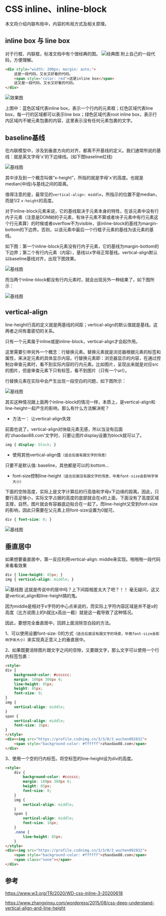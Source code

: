 # CSS inline、inline-block

本文将介绍内联布局中，内容的布局方式及相关原理。

## inline box 与 line box

对于行框、内联框，标准文档中有个很经典的图。
![经典图](./images/box-model.png "列表项counters效果图")
附上自己的一段代码，方便理解。
```html
<div style="width: 200px; margin: auto;">
	这是一段代码，又长又好看的代码。
	<span style="color: red">这是inline box</span>
	这又是一段代码，又长又好看的代码。
</div>
```
![效果图](./images/inline_my_code.png "列表项counters效果图")

上图中：蓝色区域代表inline box，表示一个行内的元素框；红色区域代表line box，每一行的区域都可以表示line box；绿色区域代表root inline box，表示行内区域内不被元素包裹的内容，这里表示没有任何元素包裹的文字。

## baseline基线
在内联模型中，涉及到垂直方向的对齐，都离不开基线的定义。我们通常所说的基线：就是英文字母'x'的下边缘线。(如下图baseline红线)

![基线图](./images/inline_baseline.png "列表项counters效果图")

其中涉及到一个概念叫做“x-height”，所指的就是字母'x'的高度。也就是median(中线)与基线之间的距离。

值得注意的是，最常见的`vertical-align: middle`，所指示的位置不是median，而是1/2 `x-height`的高度。

对于inline-block元素来说，它的基线取决于元素本身的特性，在该元素中没有行内子元素（注意是DOM树的子元素，有块子元素不算或者块子元素中有行元素这个行元素算）的时候或者overflow不为visible，该inline-block的基线为margin-bottom的下边界。否则，以该元素中最后一个行框子元素的基线为该元素的基线。

如下图：第一个inline-block元素没有行内子元素，它的基线为margin-bottom的下边界；第二个有行内元素（内容），基线以x字母正常基线。vertical-align默认以baseline基线对齐，出现下图效果。

![基线图](./images/inlin_beaseline_demo.png "列表项counters效果图")

而当两个inline-block都没有行内元素时，就会出现另外一种结果了，如下图所示：

![基线图](./images/inline_baselinr_no_text.png "列表项counters效果图")

## vertical-align

line-height行高的定义就是两基线的间距；vertical-align的默认值就是基线。这两者之间有着密切的关系。

只有一个元素属于inline或是inline-block，vertical-align才会起作用。

这里需要引申另外一个概念：行替换元素。替换元素就是浏览器根据元素的标签和属性，来决定元素的具体显示内容。行替换元素即：浏览器显示的内容，在通过控制台审查元素时，看不到实际内容的行内元素。比如<img>图片，呈现出来就是对应src的图片，但是审查元素下只有<img>标签，看不到图片（只有一个url）。

行替换元素在实际中会产生出现一段空白的问题，如下图所示：

![基线图](./images/inline_vertical_align.png "列表项counters效果图")

其实这种情况跟上面两个inline-block的情况一样，本质上，是vertical-align和line-height一起产生的影响，那么有什么方法解决呢？
+ 方法一： 让vertical-align失效

前面也说了，vertical-align对块级元素无感，所以当没有后面的'zhaodao88.com'文字时，只要让图片display设置为block就可以了。
```css
img { display: block; }
```
+ 使用其他vertical-align值`（适合后面有跟文字的场景）`

只要不是默认值: baseline，其他都是可以的:bottom...

+ font-size控制line-height`（适合后面没有跟文字的场景，毕竟font-size会影响字体大小）`

下面的空隙高度，实际上是文字计算后的行高值和字母x下边缘的距离。因此，只要行高足够小，实际文字占据的高度的底部就会在x的上面，下面没有了高度区域支撑，自然，图片就会有容器底边贴合在一起了。而line-height又受到font-size的影响，因此只需要在父元素上将font-size设置为0就可。
```css
div { font-size: 0; }
```
![基线图](./images/inline_vertical_align_true.png "列表项counters效果图")

## 垂直居中

如果想要垂直居中，第一反应利用vertical-align: middle来实现。啪啪啪一段代码来看看效果
```css
div { line-height: 85px; }
img { vertical-align: middle; }
```
![基线图](./images/inline_vertical_align_middle.png "列表项counters效果图")
这就是传说中的居中吗？上下间距相差太大了吧？！！
毫无疑问，这又是vertical_align和line-height搞的鬼。

因为middle是相对于x字符的中心点来说的，而实际上字符内容区域是并不是x的高度（比方说图上的h就比x高出一截）就是这一截导致了这种情况。

因此，要想完全垂直居中，回顾上面消除空白段的方法。

1、可以使用设置font-size: 0的方式`（适合后面没有跟文字的场景，毕竟font-size会影响字体大小）`来实现真正意义上的垂直居中。

2、如果既要消除图片跟文字之间的空隙，又要跟文字，那么文字可以使用一个行内标签包裹：
```html
<style>
div {
	background-color: #cccccc;
	margin: 100px 300px 0;
	line-height: 85px;
	height: 85px;
	font-size: 0;
}
img {
	vertical-align: middle;
}
span {
	vertical-align: middle;
	font-size: 16px;
}
</style>
<div><img src="https://profile.csdnimg.cn/3/3/0/3_wuchen092832">
	<span style="background-color: #ffffff">zhaodao88.com</span>
</div>
```
3、使用一个空的行内标签。将空标签的line-height设为div的高度。
```html
<style>
	div {
		background-color: #cccccc;
		margin: 100px 300px 0;
		height: 85px;
		font-size: 0;
	}
	img {
		vertical-align: middle;
	}
	span {
		vertical-align: middle;
		font-size: 16px;
	}
	.none {
		line-height: 85px;
	}
</style>
<div><img src="https://profile.csdnimg.cn/3/3/0/3_wuchen092832">
	<span style="background-color: #ffffff">zhaodao88.com</span>
	<span class="none"></span>
</div>
```



## 参考

https://www.w3.org/TR/2020/WD-css-inline-3-20200618

https://www.zhangxinxu.com/wordpress/2015/08/css-deep-understand-vertical-align-and-line-height